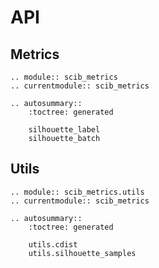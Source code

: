 # API

## Metrics

```{eval-rst}
.. module:: scib_metrics
.. currentmodule:: scib_metrics

.. autosummary::
    :toctree: generated

    silhouette_label
    silhouette_batch
```

## Utils

```{eval-rst}
.. module:: scib_metrics.utils
.. currentmodule:: scib_metrics

.. autosummary::
    :toctree: generated

    utils.cdist
    utils.silhouette_samples
```
